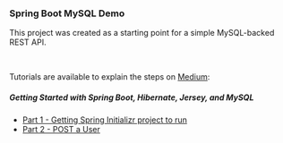 ### Spring Boot MySQL Demo

This project was created as a starting point for a simple MySQL-backed REST API.

<br />

Tutorials are available to explain the steps on [Medium](https://medium.com/@adamzink):

##### Getting Started with Spring Boot, Hibernate, Jersey, and MySQL
* [Part 1 - Getting Spring Initializr project to run](https://medium.com/@adamzink/getting-started-with-spring-boot-hibernate-jersey-and-mysql-part-1-abd38ec3e639)
* [Part 2 - POST a User](https://medium.com/@adamzink/getting-started-with-spring-boot-hibernate-jersey-and-mysql-part-2-b9f98a1bbbae)

